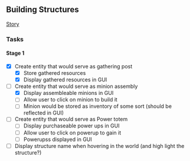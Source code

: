## Building Structures

[Story](./project.md#building-structures)

### Tasks

#### Stage 1

- [x] Create entity that would serve as gathering post
  - [x] Store gathered resources
  - [x] Display gathered resources in GUI
- [ ] Create entity that would serve as minion assembly
  - [x] Display assembleable minions in GUI
  - [ ] Allow user to click on minion to build it
  - [ ] Minion would be stored as inventory of some sort (should be reflected in GUI)
- [ ] Create entity that would serve as Power totem
  - [ ] Display purchaseable power ups in GUI
  - [ ] Allow user to click on powerup to gain it
  - [ ] Powerupss displayed in GUI
- [ ] Display structure name when hovering in the world (and high light the structure?)
